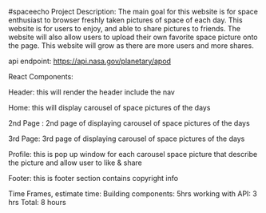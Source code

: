#spaceecho
Project Description:
The main goal for this website is for space enthusiast to browser freshly taken pictures of space of each day.  This website is for users to enjoy, and able to share pictures to friends.  The website will also allow users to upload their own favorite space picture onto the page.  This website will grow as there are more users and more shares.   

api endpoint: https://api.nasa.gov/planetary/apod

React Components:

Header: this will render the header include the nav

Home: this will display carousel of space pictures of the days

2nd Page : 2nd page of displaying carousel of space pictures of the days

3rd Page: 3rd page of displaying carousel of space pictures of the days

Profile: this is pop up window for each carousel space picture that describe the picture and allow user to like & share

Footer: this is footer section contains copyright info

Time Frames, estimate time:
Building components: 5hrs
working with API: 3 hrs
Total: 8 hours




